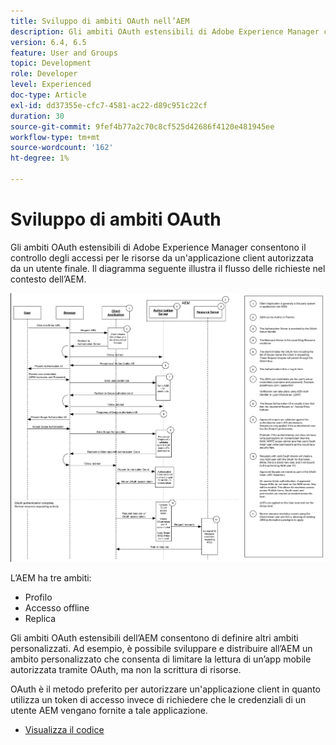 ```yaml
---
title: Sviluppo di ambiti OAuth nell’AEM
description: Gli ambiti OAuth estensibili di Adobe Experience Manager consentono il controllo degli accessi per le risorse da un'applicazione client autorizzata da un utente finale. Il diagramma seguente illustra il flusso delle richieste nel contesto dell’AEM.
version: 6.4, 6.5
feature: User and Groups
topic: Development
role: Developer
level: Experienced
doc-type: Article
exl-id: dd37355e-cfc7-4581-ac22-d89c951c22cf
duration: 30
source-git-commit: 9fef4b77a2c70c8cf525d42686f4120e481945ee
workflow-type: tm+mt
source-wordcount: '162'
ht-degree: 1%

---
```


# Sviluppo di ambiti OAuth

Gli ambiti OAuth estensibili di Adobe Experience Manager consentono il controllo degli accessi per le risorse da un&#39;applicazione client autorizzata da un utente finale. Il diagramma seguente illustra il flusso delle richieste nel contesto dell’AEM.

![Flusso ambiti OAuth](./assets/oauth-code-sample-develop/oauth-scopes-flow.png)

L’AEM ha tre ambiti:

* Profilo
* Accesso offline
* Replica

Gli ambiti OAuth estensibili dell’AEM consentono di definire altri ambiti personalizzati. Ad esempio, è possibile sviluppare e distribuire all’AEM un ambito personalizzato che consenta di limitare la lettura di un’app mobile autorizzata tramite OAuth, ma non la scrittura di risorse.

OAuth è il metodo preferito per autorizzare un&#39;applicazione client in quanto utilizza un token di accesso invece di richiedere che le credenziali di un utente AEM vengano fornite a tale applicazione.

* [Visualizza il codice](https://github.com/Adobe-Consulting-Services/acs-aem-samples/blob/legacy/bundle/src/main/java/com/adobe/acs/samples/authentication/oauth/impl/SampleScopeWithPrivileges.java)
